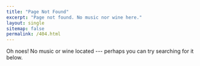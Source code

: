 ```yaml
---
title: "Page Not Found"
excerpt: "Page not found. No music nor wine here."
layout: single
sitemap: false
permalink: /404.html
---
```


Oh noes! No music or wine located --- perhaps you can try searching for it below.
